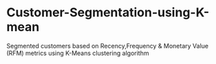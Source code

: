 # Customer-Segmentation-using-K-mean
Segmented customers based on Recency,Frequency &amp; Monetary Value (RFM) metrics using K-Means clustering algorithm
